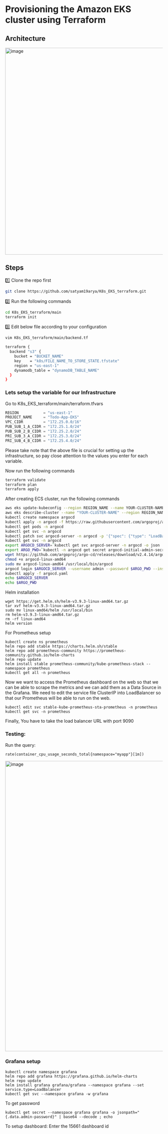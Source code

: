 # Provisioning the Amazon EKS cluster using Terraform

## Architecture
 <img width="659" alt="image" src="https://github.com/satyam19arya/K8s_EKS_terraform/assets/77580311/aa56d89e-2ede-46d5-85a5-9f2fecad4200">


## Steps
1️⃣ Clone the repo first
```sh
git clone https://github.com/satyam19arya/K8s_EKS_terraform.git
```
2️⃣ Run the following commands
```sh
cd K8s_EKS_terraform/main
terraform init
```

3️⃣ Edit below file according to your configuration
```sh
vim K8s_EKS_terraform/main/backend.tf
```
```sh
terraform {
  backend "s3" {
    bucket = "BUCKET_NAME"
    key    = "k8s/FILE_NAME_TO_STORE_STATE.tfstate"
    region = "us-east-1"
    dynamodb_table = "dynamoDB_TABLE_NAME"
  }
}
```
### Lets setup the variable for our Infrastructure
Go to K8s_EKS_terraform/main/terraform.tfvars
```javascript
REGION           = "us-east-1"
PROJECT_NAME     = "Todo-App-EKS"
VPC_CIDR         = "172.25.0.0/16"
PUB_SUB_1_A_CIDR = "172.25.1.0/24"
PUB_SUB_2_B_CIDR = "172.25.2.0/24"
PRI_SUB_3_A_CIDR = "172.25.3.0/24"
PRI_SUB_4_B_CIDR = "172.25.4.0/24"
```
Please take note that the above file is crucial for setting up the infrastructure, so pay close attention to the values you enter for each variable.

Now run the following commands
```sh
terraform validate
terraform plan
terraform apply
```

After creating ECS cluster, run the following commands
```sh
aws eks update-kubeconfig --region REGION_NAME --name YOUR-CLUSTER-NAME
aws eks describe-cluster --name "YOUR-CLUSTER-NAME" --region REGION_NAME
kubectl create namespace argocd
kubectl apply -n argocd -f https://raw.githubusercontent.com/argoproj/argo-cd/stable/manifests/install.yaml
kubectl get pods -n argocd
kubectl get svc -n argocd
kubectl patch svc argocd-server -n argocd -p '{"spec": {"type": "LoadBalancer"}}'
kubectl get svc -n argocd
export ARGOCD_SERVER=`kubectl get svc argocd-server -n argocd -o json | jq --raw-output '.status.loadBalancer.ingress[0].hostname'`
export ARGO_PWD=`kubectl -n argocd get secret argocd-initial-admin-secret -o jsonpath="{.data.password}" | base64 -d`
wget https://github.com/argoproj/argo-cd/releases/download/v2.4.14/argocd-linux-amd64
chmod +x argocd-linux-amd64
sudo mv argocd-linux-amd64 /usr/local/bin/argocd
argocd login $ARGOCD_SERVER --username admin --password $ARGO_PWD --insecure
kubectl apply -f argocd.yaml
echo $ARGOCD_SERVER
echo $ARGO_PWD
```

Helm installation
```
wget https://get.helm.sh/helm-v3.9.3-linux-amd64.tar.gz
tar xvf helm-v3.9.3-linux-amd64.tar.gz
sudo mv linux-amd64/helm /usr/local/bin
rm helm-v3.9.3-linux-amd64.tar.gz
rm -rf linux-amd64
helm version
```

For Prometheus setup
```
kubectl create ns prometheus
helm repo add stable https://charts.helm.sh/stable
helm repo add prometheus-community https://prometheus-community.github.io/helm-charts
helm repo update
helm install stable prometheus-community/kube-prometheus-stack --namespace prometheus
kubectl get all -n prometheus
```
Now we want to access the Prometheus dashboard on the web so that we can be able to scrape the metrics and we can add them as a Data Source in the Grafana.
We need to edit the service file ClusterIP into LoadBalancer so that our Prometheus will be able to run on the web.
```
kubectl edit svc stable-kube-prometheus-sta-prometheus -n prometheus
kubectl get svc -n prometheus
```
Finally, You have to take the load balancer URL with port 9090

### Testing:
Run the query:
```
rate(container_cpu_usage_seconds_total{namespace="myapp"}[1m])
```

<img width="925" alt="image" src="https://github.com/satyam19arya/K8s_EKS_terraform/assets/77580311/82390a60-581c-451c-b0ae-358f72506ddd">

### Grafana setup
```
kubectl create namespace grafana
helm repo add grafana https://grafana.github.io/helm-charts
helm repo update
helm install grafana grafana/grafana --namespace grafana --set service.type=LoadBalancer
kubectl get svc --namespace grafana -w grafana
```

To get password
```
kubectl get secret --namespace grafana grafana -o jsonpath="{.data.admin-password}" | base64 --decode ; echo
```

To setup dashboard: Enter the 15661 dashboard id

